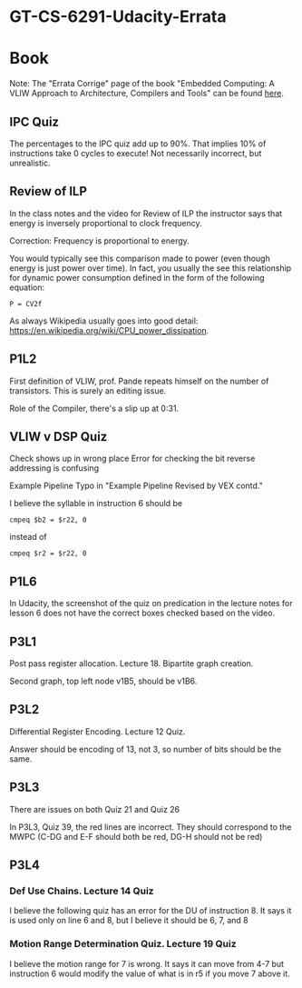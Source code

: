 # GT-CS-6291-Udacity-Errata

# Book
Note: The "Errata Corrige" page of the book "Embedded Computing: A VLIW Approach to Architecture, Compilers and Tools" can be found [here](http://www.vliw.org/book/errata.htm).


## IPC Quiz
The percentages to the IPC quiz add up to 90%. That implies 10% of instructions take 0 cycles to execute! Not necessarily incorrect, but unrealistic.

## Review of ILP
In the class notes and the video for Review of ILP the instructor says that energy is inversely proportional to clock frequency.
         
Correction: Frequency is proportional to energy.

You would typically see this comparison made to power (even though energy is just power over time). In fact, you usually the see this relationship for dynamic power consumption defined in the form of the following equation:
```
P = CV2f
```

As always Wikipedia usually goes into good detail: https://en.wikipedia.org/wiki/CPU_power_dissipation.

## P1L2
First definition of VLIW, prof. Pande repeats himself on the number of transistors. This is surely an editing issue.

Role of the Compiler, there's a slip up at 0:31.

## VLIW v DSP Quiz
Check shows up in wrong place
Error for checking the bit reverse addressing is confusing

Example Pipeline
Typo in "Example Pipeline Revised by VEX contd."
 
I believe the syllable in instruction 6 should be

	cmpeq $b2 = $r22, 0

instead of

	cmpeq $r2 = $r22, 0
	
## P1L6
In Udacity, the screenshot of the quiz on predication in the lecture notes for 
lesson 6 does not have the correct boxes checked based on the video.

## P3L1
Post pass register allocation. Lecture 18. Bipartite graph creation.

Second graph, top left node v1B5, should be v1B6.

## P3L2
Differential Register Encoding. Lecture 12 Quiz.

Answer should be encoding of 13, not 3, so number of bits should be the same.

## P3L3

There are issues on both Quiz 21 and Quiz 26

In P3L3, Quiz 39, the red lines are incorrect. They should correspond to the MWPC (C-DG and E-F should both be red, DG-H should not be red)

## P3L4
### Def Use Chains. Lecture 14 Quiz

I believe the following quiz has an error for the DU of instruction 8. It says it is used only on line 6 and 8, but I believe it should be 6, 7, and 8

### Motion Range Determination Quiz. Lecture 19 Quiz

I believe the motion range for 7 is wrong. It says it can move from 4-7 but instruction 6 would modify the value of what is in r5 if you move 7 above it.
